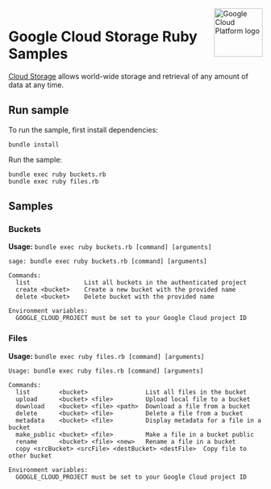 <img src="https://avatars2.githubusercontent.com/u/2810941?v=3&s=96" alt="Google Cloud Platform logo" title="Google Cloud Platform" align="right" height="96" width="96"/>

# Google Cloud Storage Ruby Samples

[Cloud Storage][storage_docs] allows world-wide storage and retrieval of any
amount of data at any time.

[storage_docs]: https://cloud.google.com/storage/docs/

## Run sample

To run the sample, first install dependencies:

    bundle install

Run the sample:

    bundle exec ruby buckets.rb
    bundle exec ruby files.rb

## Samples

### Buckets

**Usage:** `bundle exec ruby buckets.rb [command] [arguments]`

```
sage: bundle exec ruby buckets.rb [command] [arguments]

Commands:
  list               List all buckets in the authenticated project
  create <bucket>    Create a new bucket with the provided name
  delete <bucket>    Delete bucket with the provided name

Environment variables:
  GOOGLE_CLOUD_PROJECT must be set to your Google Cloud project ID
```

### Files

**Usage:** `bundle exec ruby files.rb [command] [arguments]`

```
Usage: bundle exec ruby files.rb [command] [arguments]

Commands:
  list        <bucket>                List all files in the bucket
  upload      <bucket> <file>         Upload local file to a bucket
  download    <bucket> <file> <path>  Download a file from a bucket
  delete      <bucket> <file>         Delete a file from a bucket
  metadata    <bucket> <file>         Display metadata for a file in a bucket
  make_public <bucket> <file>         Make a file in a bucket public
  rename      <bucket> <file> <new>   Rename a file in a bucket
  copy <srcBucket> <srcFile> <destBucket> <destFile>  Copy file to other bucket

Environment variables:
  GOOGLE_CLOUD_PROJECT must be set to your Google Cloud project ID
```
